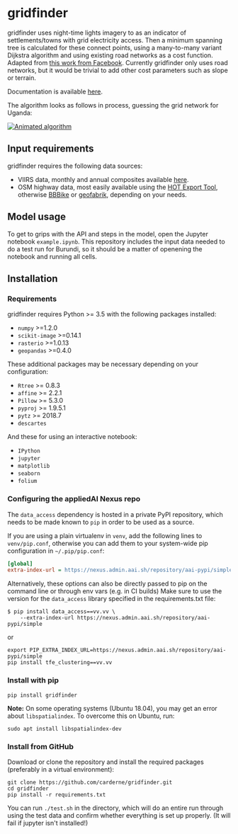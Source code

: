 # gridfinder

gridfinder uses night-time lights imagery to as an indicator of settlements/towns with grid electricity access. Then a minimum spanning tree is calculated for these connect points, using a many-to-many variant Dijkstra algorithm and using existing road networks as a cost function. Adapted from [this work from Facebook](https://github.com/facebookresearch/many-to-many-dijkstra). Currently gridfinder only uses road networks, but it would be trivial to add other cost parameters such as slope or terrain.

Documentation is available [here](http://customers.pages.aai.lab/tfe/vida/gridfinder/docs/).

The algorithm looks as follows in process, guessing the grid network for Uganda:

[![Animated algorithm](https://raw.githubusercontent.com/carderne/gridfinder/master/gridfinder-animated.gif)](#)

## Input requirements
gridfinder requires the following data sources:
- VIIRS data, monthly and annual composites available [here](https://payneinstitute.mines.edu/eog/nighttime-lights/).
- OSM highway data, most easily available using the [HOT Export Tool](https://export.hotosm.org/en/v3/), otherwise [BBBike](https://extract.bbbike.org/) or [geofabrik](https://download.geofabrik.de/), depending on your needs.

## Model usage

To get to grips with the API and steps in the model, open the Jupyter notebook `example.ipynb`. This repository  includes the input data needed to do a test run for Burundi, so it should be a matter of openening the notebook and running all cells.

## Installation
### Requirements
gridfinder requires Python >= 3.5 with the following packages installed:
 - `numpy` >=1.2.0
 - `scikit-image` >=0.14.1
 - `rasterio` >=1.0.13
 - `geopandas` >=0.4.0

These additional packages may be necessary depending on your configuration:
 - `Rtree` >= 0.8.3
 - `affine` >= 2.2.1
 - `Pillow` >= 5.3.0
 - `pyproj` >= 1.9.5.1
 - `pytz` >= 2018.7
 - `descartes`

 And these for using an interactive notebook:
 - `IPython`
 - `jupyter`
 - `matplotlib`
 - `seaborn`
 - `folium`

### Configuring the appliedAI Nexus repo

The `data_access` dependency is hosted in a private PyPI repository, which needs
to be made known to `pip` in order to be used as a source.

If you are using a plain virtualenv in `venv`, add the following lines to `venv/pip.conf`,
otherwise you can add them to your system-wide pip configuration in `~/.pip/pip.conf`:

```ini
[global]
extra-index-url = https://nexus.admin.aai.sh/repository/aai-pypi/simple
```

Alternatively, these options can also be directly passed to
pip on the command line or through env vars (e.g. in CI builds)
Make sure to use the version for the `data_access` library specified in the requirements.txt file:

```shell script
$ pip install data_access==vv.vv \
    --extra-index-url https://nexus.admin.aai.sh/repository/aai-pypi/simple
```

or

```shell script
export PIP_EXTRA_INDEX_URL=https://nexus.admin.aai.sh/repository/aai-pypi/simple
pip install tfe_clustering==vv.vv
``` 


### Install with pip

    pip install gridfinder

**Note:** On some operating systems (Ubuntu 18.04), you may get an error about `libspatialindex`. To overcome this on Ubuntu, run:

    sudo apt install libspatialindex-dev

### Install from GitHub
Download or clone the repository and install the required packages (preferably in a virtual environment):

    git clone https://github.com/carderne/gridfinder.git
    cd gridfinder
    pip install -r requirements.txt

You can run ```./test.sh``` in the directory, which will do an entire run through using the test data and confirm whether everything is set up properly. (It will fail if jupyter isn't installed!)

